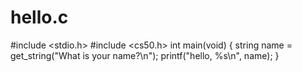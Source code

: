 # hello.c
#include &lt;stdio.h> #include &lt;cs50.h> int main(void) {     string name = get_string("What is your name?\n");   printf("hello, %s\n", name); }
